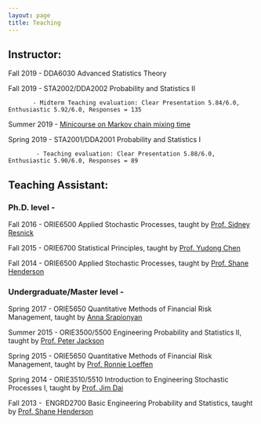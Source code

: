 ```yaml
---
layout: page
title: Teaching 
---
```


## Instructor:

Fall 2019 - DDA6030 Advanced Statistics Theory

Fall 2019 - STA2002/DDA2002 Probability and Statistics II

           - Midterm Teaching evaluation: Clear Presentation 5.84/6.0, Enthusiastic 5.92/6.0, Responses = 135

Summer 2019 - [Minicourse on Markov chain mixing time](mcmt)

Spring 2019 - STA2001/DDA2001 Probability and Statistics I 

            - Teaching evaluation: Clear Presentation 5.88/6.0, Enthusiastic 5.90/6.0, Responses = 89

## Teaching Assistant: 

### Ph.D. level -
Fall 2016 - ORIE6500 Applied Stochastic Processes, taught by [Prof. Sidney Resnick](https://people.orie.cornell.edu/sid/)
 
Fall 2015 - ORIE6700 Statistical Principles, taught by [Prof. Yudong Chen](http://people.orie.cornell.edu/yudong.chen/)

Fall 2014 - ORIE6500 Applied Stochastic Processes, taught by [Prof. Shane Henderson](http://people.orie.cornell.edu/shane/) 


### Undergraduate/Master level - 
Spring 2017 - ORIE5650 Quantitative Methods of Financial Risk Management, taught by [Anna Srapionyan](http://srapionyan.com/) 

Summer 2015 - ORIE3500/5500 Engineering Probability and Statistics II, taught by [Prof. Peter Jackson](http://people.orie.cornell.edu/jackson/new/) 

Spring 2015 - ORIE5650 Quantitative Methods of Financial Risk Management, taught by [Prof. Ronnie Loeffen](http://personalpages.manchester.ac.uk/staff/ronnie.loeffen/) 

Spring 2014 - ORIE3510/5510 Introduction to Engineering Stochastic Processes I, taught by [Prof. Jim Dai](http://people.orie.cornell.edu/jdai/) 

Fall 2013 -  ENGRD2700 Basic Engineering Probability and Statistics, taught by [Prof. Shane Henderson](http://people.orie.cornell.edu/shane/)
